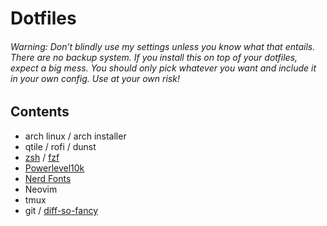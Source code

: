 # Dotfiles
###### Warning: Don’t blindly use my settings unless you know what that entails. There are no backup system. If you install this on top of your dotfiles, expect a big mess. You should only pick whatever you want and include it in your own config. Use at your own risk!

## Contents
- arch linux / arch installer
- qtile / rofi / dunst
- [zsh](https://thevaluable.dev/zsh-install-configure-mouseless/) / [fzf](https://github.com/junegunn/fzf)
- [Powerlevel10k](https://github.com/romkatv/powerlevel10k)
- [Nerd Fonts](https://github.com/ryanoasis/nerd-fonts)
- Neovim
- tmux
- git / [diff-so-fancy](https://github.com/so-fancy/diff-so-fancy)
